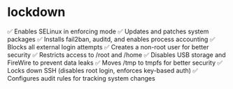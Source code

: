# lockdown
✅ Enables SELinux in enforcing mode
✅ Updates and patches system packages
✅ Installs fail2ban, auditd, and enables process accounting
✅ Blocks all external login attempts
✅ Creates a non-root user for better security
✅ Restricts access to /root and /home
✅ Disables USB storage and FireWire to prevent data leaks
✅ Moves /tmp to tmpfs for better security
✅ Locks down SSH (disables root login, enforces key-based auth)
✅ Configures audit rules for tracking system changes
